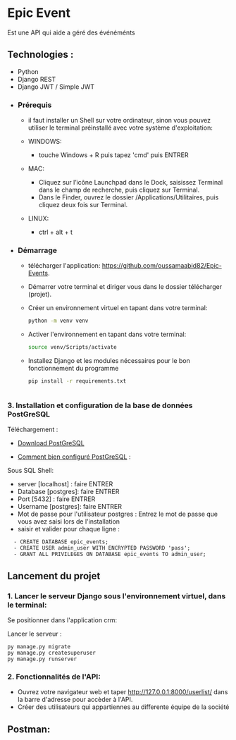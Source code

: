 
# Epic Event

Est une API qui aide a géré des événéménts

## Technologies :
- Python
- Django REST
- Django JWT / Simple JWT

* ### Prérequis
	- il faut installer un Shell sur votre ordinateur, sinon vous pouvez utiliser le terminal préinstallé avec votre système d'exploitation:

	- WINDOWS:
		-  touche Windows + R puis tapez 'cmd' puis ENTRER 

	- MAC:
		- Cliquez sur l’icône Launchpad dans le Dock, saisissez Terminal dans le champ de recherche, puis cliquez sur Terminal.
		- Dans le Finder, ouvrez le dossier /Applications/Utilitaires, puis cliquez deux fois sur Terminal.
	 
	- LINUX: 
		- ctrl + alt + t

* ### Démarrage
	- télécharger l'application: https://github.com/oussamaabid82/Epic-Events.
	- Démarrer votre terminal et diriger vous dans le dossier télécharger (projet).

    - Créer un environnement virtuel en tapant dans votre terminal:
        ```bash
        python -m venv venv
        ```

    - Activer l'environnement en tapant dans votre terminal:
        ```bash
        source venv/Scripts/activate
        ```

	- Installez Django et les modules nécessaires pour le bon fonctionnement du programme
		```bash
		pip install -r requirements.txt
		```

	
		```

### 3. Installation et configuration de la base de données PostGreSQL

Téléchargement : 
- [Download PostGreSQL](https://www.enterprisedb.com/downloads/postgres-postgresql-downloads)

- [Comment bien configuré PostGreSQL](https://www.postgresqltutorial.com/postgresql-getting-started/) :

Sous SQL Shell:
- server [localhost] : faire ENTRER
- Database [postgres]: faire ENTRER
- Port [5432] : faire ENTRER
- Username [postgres]: faire ENTRER
- Mot de passe pour l'utilisateur postgres : Entrez le mot de passe que vous avez saisi lors de l'installation
- saisir et valider pour chaque ligne :
```
  - CREATE DATABASE epic_events;
  - CREATE USER admin_user WITH ENCRYPTED PASSWORD 'pass';
  - GRANT ALL PRIVILEGES ON DATABASE epic_events TO admin_user;
```

## **Lancement du projet**

### 1. Lancer le serveur Django sous l'environnement virtuel, dans le terminal:

Se positionner dans l'application crm:


Lancer le serveur :
```
py manage.py migrate
py manage.py createsuperuser
py manage.py runserver
```

### 2. Fonctionnalités de l'API:
 - Ouvrez votre navigateur web et taper http://127.0.0.1:8000/userlist/ dans la barre d'adresse pour accèder à l'API.
 - Créer des utilisateurs qui appartiennes au differente équipe de la société
 
 ## Postman:
 
